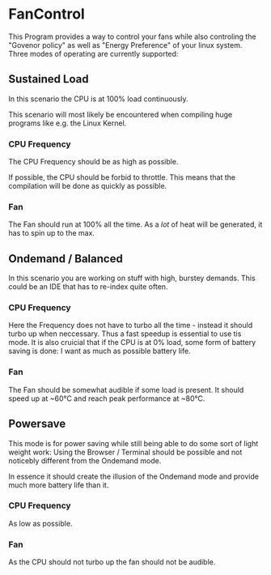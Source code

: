 # FanControl

This Program provides a way to control your fans while also controling the "Govenor policy" as well as "Energy Preference" of your linux system. Three modes of operating are currently supported:

## Sustained Load

In this scenario the CPU is at 100% load continuously. 

This scenario will most likely be encountered when compiling huge programs like e.g. the Linux Kernel.

### CPU Frequency

The CPU Frequency should be as high as possible.

If possible, the CPU should be forbid to throttle. This means that the compilation will be done as quickly as possible.

### Fan

The Fan should run at 100% all the time. As a _lot_ of heat will be generated, it has to spin up to the max.


## Ondemand / Balanced

In this scenario you are working on stuff with high, burstey demands. This could be an IDE that has to re-index quite often.

### CPU Frequency

Here the Frequency does not have to turbo all the time - instead it should turbo up when neccessary. Thus a fast speedup is essential to use tis mode. It is also cruicial that if the CPU is at 0% load, some form of battery saving is done: I want as much as possible battery life.

### Fan

The Fan should be somewhat audible if some load is present. It should speed up at ~60°C and reach peak performance at ~80°C.

## Powersave

This mode is for power saving while still being able to do some sort of light weight work: Using the Browser / Terminal should be possible and not noticebly different from the Ondemand mode. 

In essence it should create the illusion of the Ondemand mode and provide much more battery life than it.

### CPU Frequency

As low as possible.

### Fan

As the CPU should not turbo up the fan should not be audible.

